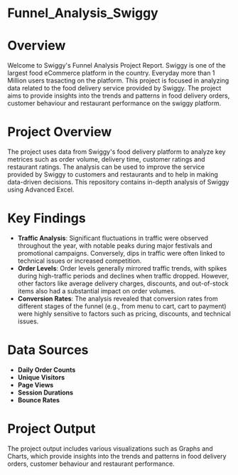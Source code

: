 # Funnel_Analysis_Swiggy

# Overview
Welcome to Swiggy's Funnel Analysis Project Report. Swiggy is one of the largest food eCommerce platform in the country. Everyday more than 1 Million users trasacting on the platform. This project is focused in analyzing data related to the food delivery service provided by Swiggy. The project aims to provide insights into the trends and patterns in food delivery orders, customer behaviour and restaurant performance on the swiggy platform.

# Project Overview
The project uses data from Swiggy's food delivery platform to analyze key metrices such as order volume, delivery time, customer ratings and restaurant ratings. The analysis can be used to improve the service provided by Swiggy to customers and restaurants and to help in making data-driven decisions. This repository contains in-depth analysis of Swiggy using Advanced Excel.

# Key Findings
- **Traffic Analysis**: Significant fluctuations in traffic were observed throughout the year, with notable peaks during major festivals and promotional campaigns. Conversely, dips in traffic were often linked to technical issues or increased competition.
- **Order Levels**: Order levels generally mirrored traffic trends, with spikes during high-traffic periods and declines when traffic dropped. However, other factors like average delivery charges, discounts, and out-of-stock items also had a substantial impact on order volumes.
- **Conversion Rates**: The analysis revealed that conversion rates from different stages of the funnel (e.g., from menu to cart, cart to payment) were highly sensitive to factors such as pricing, discounts, and technical issues.

# Data Sources
- **Daily Order Counts**
- **Unique Visitors**
- **Page Views**
- **Session Durations**
- **Bounce Rates**

# Project Output
The project output includes various visualizations such as Graphs and Charts, which provide insights into the trends and patterns in food delivery orders, customer behaviour and restaurant performance.
